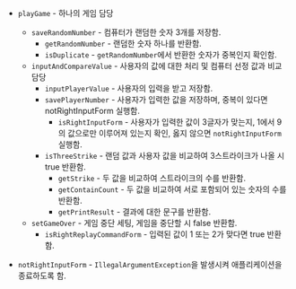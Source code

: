 - `playGame` - 하나의 게임 담당
  - `saveRandomNumber` - 컴퓨터가 랜덤한 숫자 3개를 저장함.
    - `getRandomNumber` - 랜덤한 숫자 하나를 반환함.
    - `isDuplicate` - `getRandomNumber`에서 반환한 숫자가 중복인지 확인함.
  - `inputAndCompareValue` - 사용자의 값에 대한 처리 및 컴퓨터 선정 값과 비교 담당
    - `inputPlayerValue` - 사용자의 입력을 받고 저장함.
    - `savePlayerNumber` - 사용자가 입력한 값을 저장하며, 중복이 있다면 notRightInputForm 실행함.
      - `isRightInputForm` - 사용자가 입력한 값이 3글자가 맞는지, 1에서 9의 값으로만 이루어져 있는지 확인, 옳지 않으면 `notRightInputForm` 실행함.
    - `isThreeStrike` - 랜덤 값과 사용자 값을 비교하여 3스트라이크가 나올 시 true 반환함.
      - `getStrike` - 두 값을 비교하여 스트라이크의 수를 반환함.
      - `getContainCount` - 두 값을 비교하여 서로 포함되어 있는 숫자의 수를 반환함.
      - `getPrintResult` - 결과에 대한 문구를 반환함.
  - `setGameOver` - 게임 중단 세팅, 게임을 중단할 시 false 반환함.
    - `isRightReplayCommandForm` - 입력된 값이 1 또는 2가 맞다면 true 반환함.


- `notRightInputForm` - `IllegalArgumentException`을 발생시켜 애플리케이션을 종료하도록 함.